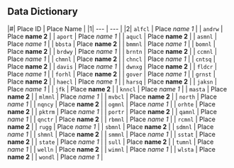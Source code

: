 ## Data Dictionary

|#| Place ID | Place Name |
|1| --- | --- |
|2| `alfcl` | Place *name 1* |
| `andrw` | Place **name 2** |
| `aport` | Place *name 1* |
| `aqucl` | Place **name 2** |
| `asmnl` | Place *name 1* |
| `bbsta` | Place **name 2** |
| `bmmnl` | Place *name 1* |
| `bomnl` | Place **name 2** |
| `brdwy` | Place *name 1* |
| `brntn` | Place **name 2** |
| `ccmnl` | Place *name 1* |
| `chmnl` | Place **name 2** |
| `chncl` | Place *name 1* |
| `cntsq` | Place **name 2** |
| `davis` | Place *name 1* |
| `dwnxg` | Place **name 2** |
| `fldcr` | Place *name 1* |
| `forhl` | Place **name 2** |
| `gover` | Place *name 1* |
| `grnst` | Place **name 2** |
| `haecl` | Place *name 1* |
| `harsq` | Place **name 2** |
| `jaksn` | Place *name 1* |
| `jfk` | Place **name 2** |
| `knncl` | Place *name 1* |
| `masta` | Place **name 2** |
| `mlmnl` | Place *name 1* |
| `mvbcl` | Place **name 2** |
| `north` | Place *name 1* |
| `nqncy` | Place **name 2** |
| `ogmnl` | Place *name 1* |
| `orhte` | Place **name 2** |
| `pktrm` | Place *name 1* |
| `portr` | Place **name 2** |
| `qamnl` | Place *name 1* |
| `qnctr` | Place **name 2** |
| `rbmnl` | Place *name 1* |
| `rcmnl` | Place **name 2** |
| `rugg` | Place *name 1* |
| `sbmnl` | Place **name 2** |
| `sdmnl` | Place *name 1* |
| `shmnl` | Place **name 2** |
| `smmnl` | Place *name 1* |
| `sstat` | Place **name 2** |
| `state` | Place *name 1* |
| `sull` | Place **name 2** |
| `tumnl` | Place *name 1* |
| `welln` | Place **name 2** |
| `wimnl` | Place *name 1* |
| `wlsta` | Place **name 2** |
| `wondl` | Place *name 1* |
